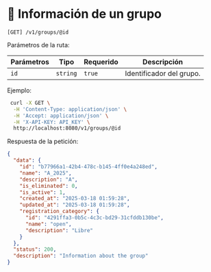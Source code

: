 # 👀 Información de un grupo

```
[GET] /v1/groups/@id
```

Parámetros de la ruta:

| Parámetros | Tipo | Requerido | Descripción |
| ---------- | ---- | --------- | ----------- |
| `id` | `string` | `true` | Identificador del grupo. |

Ejemplo:

```bash
 curl -X GET \
  -H 'Content-Type: application/json' \
  -H 'Accept: application/json' \
  -H 'X-API-KEY: API_KEY' \
  http://localhost:8080/v1/groups/@id
```

Respuesta de la petición:

```json
{
  "data": {
    "id": "b77966a1-42b4-478c-b145-4ff0e4a248ed",
    "name": "A_2025",
    "description": "A",
    "is_eliminated": 0,
    "is_active": 1,
    "created_at": "2025-03-18 01:59:28",
    "updated_at": "2025-03-18 01:59:28",
    "registration_category": {
      "id": "4291ffa3-0b5c-4c3c-bd29-31cfddb130be",
      "name": "open",
      "description": "Libre"
    }
  },
  "status": 200,
  "description": "Information about the group"
}
```
